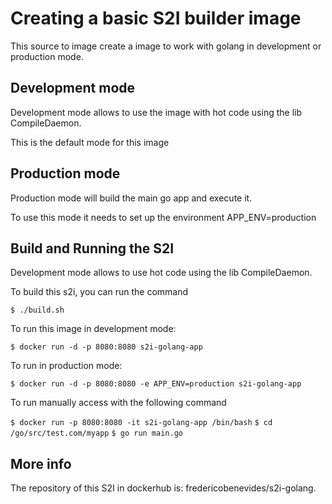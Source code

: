 
# Creating a basic S2I builder image

This source to image create a image to work with golang in development or
production mode.

## Development mode

Development mode allows to use the image with hot code using the lib
CompileDaemon.

This is the default mode for this image

## Production mode

Production mode will build the main go app and execute it.

To use this mode it needs to set up the environment APP_ENV=production

## Build and Running the S2I

Development mode allows to use hot code using the lib CompileDaemon.

To build this s2i, you can run the command

`$ ./build.sh`

To run this image in development mode:

`$ docker run -d -p 8080:8080 s2i-golang-app`

To run in production mode:

`$ docker run -d -p 8080:8080 -e APP_ENV=production s2i-golang-app`

To run manually access with the following command

`$ docker run -p 8080:8080 -it s2i-golang-app /bin/bash`
`$ cd /go/src/test.com/myapp`
`$ go run main.go`


## More info

The repository of this S2I in dockerhub is: fredericobenevides/s2i-golang.
